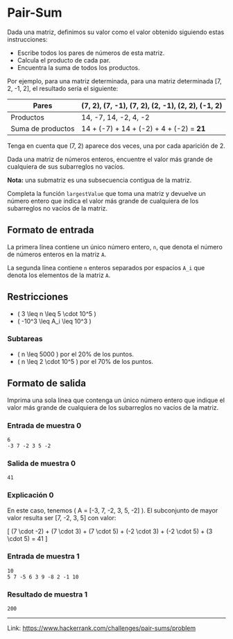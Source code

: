 # Pair-Sum

Dada una matriz, definimos su valor como el valor obtenido siguiendo estas instrucciones:

- Escribe todos los pares de números de esta matriz.
- Calcula el producto de cada par.
- Encuentra la suma de todos los productos.

Por ejemplo, para una matriz determinada, para una matriz determinada [7, 2, -1, 2], el resultado sería el siguiente:

| Pares           | (7, 2), (7, -1), (7, 2), (2, -1), (2, 2), (-1, 2) |
|-----------------|---------------------------------------------------|
| Productos       | 14, -7, 14, -2, 4, -2                             |
| Suma de productos | 14 + (-7) + 14 + (-2) + 4 + (-2) = **21**          |

Tenga en cuenta que (7, 2) aparece dos veces, una por cada aparición de 2.

Dada una matriz de números enteros, encuentre el valor más grande de cualquiera de sus subarreglos no vacíos.

**Nota:** una submatriz es una subsecuencia contigua de la matriz.

Completa la función `largestValue` que toma una matriz y devuelve un número entero que indica el valor más grande de cualquiera de los subarreglos no vacíos de la matriz.

## Formato de entrada

La primera línea contiene un único número entero, `n`, que denota el número de números enteros en la matriz `A`.

La segunda línea contiene `n` enteros separados por espacios `A_i` que denota los elementos de la matriz `A`.

## Restricciones

- \( 3 \leq n \leq 5 \cdot 10^5 \)
- \( -10^3 \leq A_i \leq 10^3 \)

### Subtareas

- \( n \leq 5000 \) por el 20% de los puntos.
- \( n \leq 2 \cdot 10^5 \) por el 70% de los puntos.

## Formato de salida

Imprima una sola línea que contenga un único número entero que indique el valor más grande de cualquiera de los subarreglos no vacíos de la matriz.

### Entrada de muestra 0

```
6  
-3 7 -2 3 5 -2
```

### Salida de muestra 0

```
41
```

### Explicación 0

En este caso, tenemos \( A = [-3, 7, -2, 3, 5, -2] \). El subconjunto de mayor valor resulta ser [7, -2, 3, 5] con valor:

\[
(7 \cdot -2) + (7 \cdot 3) + (7 \cdot 5) + (-2 \cdot 3) + (-2 \cdot 5) + (3 \cdot 5) = 41
\]

### Entrada de muestra 1

```
10  
5 7 -5 6 3 9 -8 2 -1 10
```

### Resultado de muestra 1

```
200
```
--- 
Link: https://www.hackerrank.com/challenges/pair-sums/problem
